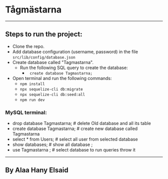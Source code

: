 # Tågmästarna
----------------------------------------------------
## Steps to run the project:
+ Clone the repo. 
+ Add database configuration (username, password) in the file `src/lib/config/database.json`
+ Create database called "Tagmastarna".
  + Run the following SQL query to create the database: 
    + ` create database Tagmastarna;`
+ Open terminal and run the following commands:
    + `npm install`
    + `npx sequelize-cli db:migrate`
    + `npx sequelize-cli db:seed:all`
    + `npm run dev`
### MySQL terminal:

+ drop database Tagmastarna; # delete Old database and all its table  
+ create database Tagmastarna; # create new database called Tagmastarna
+ select * from Users; # select all user from selected database 
+ show databases; # show all database ;
+ use  Tagmastarna ; # select database  to run queries throw it
----------------------------------------------------
 
## By Alaa Hany Elsaid 